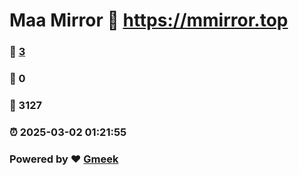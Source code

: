 # Maa Mirror :link: https://mmirror.top 
### :page_facing_up: [3](https://mmirror.top/tag.html) 
### :speech_balloon: 0 
### :hibiscus: 3127 
### :alarm_clock: 2025-03-02 01:21:55 
### Powered by :heart: [Gmeek](https://github.com/Meekdai/Gmeek)
